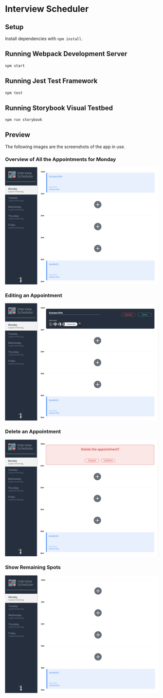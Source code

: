 # Interview Scheduler

## Setup

Install dependencies with `npm install`.

## Running Webpack Development Server

```sh
npm start
```

## Running Jest Test Framework

```sh
npm test
```

## Running Storybook Visual Testbed

```sh
npm run storybook
```

## Preview
The following images are the screenshots of the app in use.

### Overview of All the Appointments for Monday
!["Monday appointments"](https://github.com/eunsookim1/scheduler/blob/master/docs/appointments.png?raw=true)

### Editing an Appointment
!["Edit an appointment"](https://github.com/eunsookim1/scheduler/blob/master/docs/appointments-form.png?raw=true)

### Delete an Appointment
!["Delete an appointment"](https://github.com/eunsookim1/scheduler/blob/master/docs/appointment-delete.png?raw=true)

### Show Remaining Spots
!["Remaining spots"](https://github.com/eunsookim1/scheduler/blob/master/docs/appointments-spots.png?raw=true)